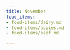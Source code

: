 ```yaml
---
title: November
food_items:
- food-items/dairy.md
- food-items/apples.md
- food-items/beef.md

---
```

